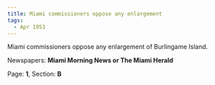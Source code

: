 ```yaml
---  
title: Miami commissioners oppose any enlargement  
tags:  
  - Apr 1953  
---  
```

  
Miami commissioners oppose any enlargement of Burlingame Island.  
  
Newspapers: **Miami Morning News or The Miami Herald**  
  
Page: **1**, Section: **B** 
